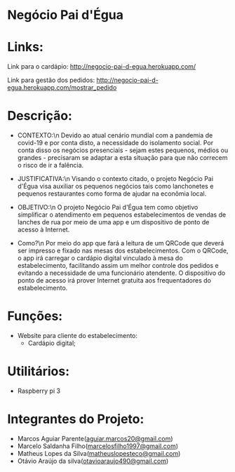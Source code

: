 # Negócio Pai d'Égua

# Links:
  Link para o cardápio:
  http://negocio-pai-d-egua.herokuapp.com/
  
  Link para gestão dos pedidos:
  http://negocio-pai-d-egua.herokuapp.com/mostrar_pedido

# Descrição:

* CONTEXTO:\n
    Devido ao atual cenário mundial com a pandemia de covid-19 e por conta disto, a necessidade do 
 isolamento social. Por conta disso os negócios presenciais - sejam estes pequenos, médios ou grandes -
 precisaram se adaptar a esta situação para que não correcem o risco de ir a falência.

* JUSTIFICATIVA:\n
    Visando o contexto citado, o projeto Negócio Pai d'Égua visa auxiliar os pequenos negócios tais como
    lanchonetes e pequenos restaurantes como forma de ajudar na econômia local.

* OBJETIVO:\n
    O projeto Negócio Pai d'Égua tem como objetivo simplificar o 
atendimento em pequenos estabelecimentos de vendas de lanches 
de rua por meio de uma app e um dispositivo de ponto de acesso
 à Internet.
* Como?\n
    Por meio do app que fará a leitura de um QRCode que deverá ser 
impresso e fixado nas mesas dos estabelecimentos. Com o QRCode, 
o app irá carregar o cardápio digital vinculado à mesa do 
estabelecimento, facilitando assim um melhor controle dos 
pedidos e evitando a necessidade de uma funcionário atendente. 
    O dispositivo do ponto de acesso irá prover Internet gratuita 
aos frequentadores do estabelecimento.

# Funções:
  * Website para cliente do estabelecimento:    
    - Cardápio digital;
    
# Utilitários:
  - Raspberry pi 3  
  
# Integrantes do Projeto:
  - Marcos Aguiar Parente(aguiar.marcos20@gmail.com)
  - Marcelo Saldanha Filho(marcelosfilho1997@gmail.com)
  - Matheus Lopes da Silva(matheuslopesteco@gmail.com)
  - Otávio Araújo da silva(otavioaraujo490@gmail.com)
